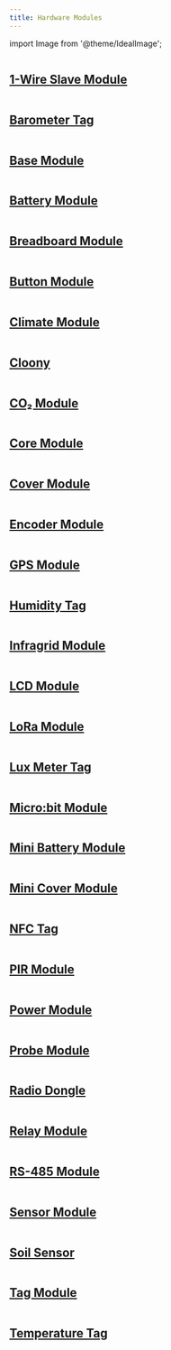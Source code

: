 ```yaml
---
title: Hardware Modules
---
```

import Image from '@theme/IdealImage';

<div class="container">
  <div class="row">
    <div class="col">
      <div><Image img={require('./1-wire-module.png')} /></div>
      <div><a href="./about-one-wire-slave-module"><h2>1-Wire Slave Module</h2></a></div>
    </div>
    <div class="col">
      <div><Image img={require('./1-wire-module.png')} /></div>
      <div><a href="./about-barometer-tag"><h2>Barometer Tag</h2></a></div>
    </div>
    <div class="col">
      <div><Image img={require('./1-wire-module.png')} /></div>
      <div><a href="./about-base-module"><h2>Base Module</h2></a></div>
    </div>
  </div>
  <div class="row">
    <div class="col">
      <div><Image img={require('./1-wire-module.png')} /></div>
      <div><a href="./about-battery-module"><h2>Battery Module</h2></a></div>
    </div>
    <div class="col">
      <div><Image img={require('./1-wire-module.png')} /></div>
      <div><a href="./about-breadboard-module"><h2>Breadboard Module</h2></a></div>
    </div>
    <div class="col">
      <div><Image img={require('./1-wire-module.png')} /></div>
      <div><a href="./about-button-module"><h2>Button Module</h2></a></div>
    </div>
  </div>
  <div class="row">
    <div class="col">
      <div><Image img={require('./1-wire-module.png')} /></div>
      <div><a href="./about-climate-module"><h2>Climate Module</h2></a></div>
    </div>
    <div class="col">
      <div><Image img={require('./1-wire-module.png')} /></div>
      <div><a href="./about-cloony"><h2>Cloony</h2></a></div>
    </div>
    <div class="col">
      <div><Image img={require('./1-wire-module.png')} /></div>
      <div><a href="./about-co2-module"><h2>CO₂ Module</h2></a></div>
    </div>
  </div>
  <div class="row">
    <div class="col">
      <div><Image img={require('./1-wire-module.png')} /></div>
      <div><a href="./about-core-module"><h2>Core Module</h2></a></div>
    </div>
    <div class="col">
      <div><Image img={require('./1-wire-module.png')} /></div>
      <div><a href="./about-cover-module"><h2>Cover Module</h2></a></div>
    </div>
    <div class="col">
      <div><Image img={require('./1-wire-module.png')} /></div>
      <div><a href="./about-encoder-module"><h2>Encoder Module</h2></a></div>
    </div>
  </div>
  <div class="row">
    <div class="col">
      <div><Image img={require('./1-wire-module.png')} /></div>
      <div><a href="./about-gps-module"><h2>GPS Module</h2></a></div>
    </div>
    <div class="col">
      <div><Image img={require('./1-wire-module.png')} /></div>
      <div><a href="./about-humidity-tag"><h2>Humidity Tag</h2></a></div>
    </div>
    <div class="col">
      <div><Image img={require('./1-wire-module.png')} /></div>
      <div><a href="./about-infragrid-module"><h2>Infragrid Module</h2></a></div>
    </div>
  </div>
  <div class="row">
    <div class="col">
      <div><Image img={require('./1-wire-module.png')} /></div>
      <div><a href="./about-lcd-module"><h2>LCD Module</h2></a></div>
    </div>
    <div class="col">
      <div><Image img={require('./1-wire-module.png')} /></div>
      <div><a href="./about-lora-module"><h2>LoRa Module</h2></a></div>
    </div>
    <div class="col">
      <div><Image img={require('./1-wire-module.png')} /></div>
      <div><a href="./about-lux-meter-tag"><h2>Lux Meter Tag</h2></a></div>
    </div>
  </div>
  <div class="row">
    <div class="col">
      <div><Image img={require('./1-wire-module.png')} /></div>
      <div><a href="./about-micro-bit-module"><h2>Micro:bit Module</h2></a></div>
    </div>
    <div class="col">
      <div><Image img={require('./1-wire-module.png')} /></div>
      <div><a href="./about-mini-battery-module"><h2>Mini Battery Module</h2></a></div>
    </div>
    <div class="col">
      <div><Image img={require('./1-wire-module.png')} /></div>
      <div><a href="./about-mini-cover-module"><h2>Mini Cover Module</h2></a></div>
    </div>
  </div>
  <div class="row">
    <div class="col">
      <div><Image img={require('./1-wire-module.png')} /></div>
      <div><a href="./about-nfc-tag"><h2>NFC Tag</h2></a></div>
    </div>
    <div class="col">
      <div><Image img={require('./1-wire-module.png')} /></div>
      <div><a href="./about-pir-module"><h2>PIR Module</h2></a></div>
    </div>
    <div class="col">
      <div><Image img={require('./1-wire-module.png')} /></div>
      <div><a href="./about-power-module"><h2>Power Module</h2></a></div>
    </div>
  </div>
  <div class="row">
    <div class="col">
      <div><Image img={require('./1-wire-module.png')} /></div>
      <div><a href="./about-probe-module"><h2>Probe Module</h2></a></div>
    </div>
    <div class="col">
      <div><Image img={require('./1-wire-module.png')} /></div>
      <div><a href="./about-radio-dongle"><h2>Radio Dongle</h2></a></div>
    </div>
    <div class="col">
      <div><Image img={require('./1-wire-module.png')} /></div>
      <div><a href="./about-relay-module"><h2>Relay Module</h2></a></div>
    </div>
  </div>
  <div class="row">
    <div class="col">
      <div><Image img={require('./1-wire-module.png')} /></div>
      <div><a href="./about-rs-485-module"><h2>RS-485 Module</h2></a></div>
    </div>
    <div class="col">
      <div><Image img={require('./1-wire-module.png')} /></div>
      <div><a href="./about-sensor-module"><h2>Sensor Module</h2></a></div>
    </div>
    <div class="col">
      <div><Image img={require('./1-wire-module.png')} /></div>
      <div><a href="./about-soil-sensor"><h2>Soil Sensor</h2></a></div>
    </div>
  </div>
  <div class="row">
    <div class="col">
      <div><Image img={require('./1-wire-module.png')} /></div>
      <div><a href="./about-tag-module"><h2>Tag Module</h2></a></div>
    </div>
    <div class="col">
      <div><Image img={require('./1-wire-module.png')} /></div>
      <div><a href="./about-temperature-tag"><h2>Temperature Tag</h2></a></div>
    </div>
    <div class="col">
    </div>
  </div>
</div>
